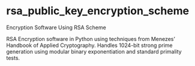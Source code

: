 # rsa_public_key_encryption_scheme
Encryption Software Using RSA Scheme

RSA Encryption software in Python using techniques from Menezes’ Handbook of Applied Cryptography. 
Handles 1024-bit strong prime generation using modular binary exponentiation and standard primality tests.
